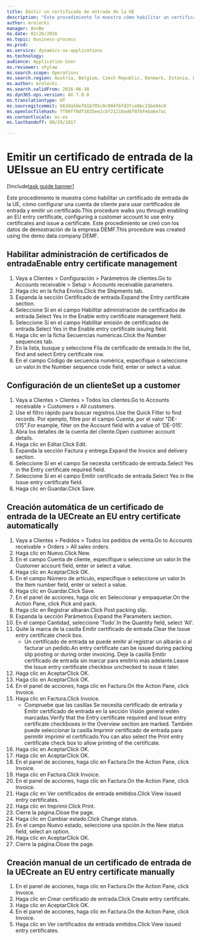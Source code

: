 ```yaml
--- 
title: Emitir un certificado de entrada de la UE
description: "Este procedimiento le muestra cómo habilitar un certificado de entrada de la UE, cómo configurar una cuenta de cliente para usar certificados de entrada y emitir un certificado."
author: mrolecki
manager: AnnBe
ms.date: 02/26/2016
ms.topic: business-process
ms.prod: 
ms.service: dynamics-ax-applications
ms.technology: 
audience: Application User
ms.reviewer: shylaw
ms.search.scope: Operations
ms.search.region: Austria, Belgium, Czech Republic, Denmark, Estonia, Finland, France, Germany, Hungary, Ireland, Italy, Latvia, Lithuania, Netherlands, Poland, Spain, Sweden, United Kingdom
ms.author: mrolecki
ms.search.validFrom: 2016-06-30
ms.dyn365.ops.version: AX 7.0.0
ms.translationtype: HT
ms.sourcegitcommit: 663da58ef01b705c0c984fbfd3fce8bc31be04c6
ms.openlocfilehash: ff00ff0df3835ee2cbf21219ad6f07bfeba6e7ac
ms.contentlocale: es-es
ms.lasthandoff: 08/29/2017

---
```

# <a name="issue-an-eu-entry-certificate"></a><span data-ttu-id="d09a1-103">Emitir un certificado de entrada de la UE</span><span class="sxs-lookup"><span data-stu-id="d09a1-103">Issue an EU entry certificate</span></span>

[!include[task guide banner](../../includes/task-guide-banner.md)]

<span data-ttu-id="d09a1-104">Este procedimiento le muestra cómo habilitar un certificado de entrada de la UE, cómo configurar una cuenta de cliente para usar certificados de entrada y emitir un certificado.</span><span class="sxs-lookup"><span data-stu-id="d09a1-104">This procedure walks you through enabling an EU entry certificate, configuring a customer account to use entry certificates and issue a certificate.</span></span> <span data-ttu-id="d09a1-105">Este procedimiento se creó con los datos de demostración de la empresa DEMF.</span><span class="sxs-lookup"><span data-stu-id="d09a1-105">This procedure was created using the demo data company DEMF.</span></span>


## <a name="enable-entry-certificate-management"></a><span data-ttu-id="d09a1-106">Habilitar administración de certificados de entrada</span><span class="sxs-lookup"><span data-stu-id="d09a1-106">Enable entry certificate management</span></span>
1. <span data-ttu-id="d09a1-107">Vaya a Clientes > Configuración > Parámetros de clientes.</span><span class="sxs-lookup"><span data-stu-id="d09a1-107">Go to Accounts receivable > Setup > Accounts receivable parameters.</span></span>
2. <span data-ttu-id="d09a1-108">Haga clic en la ficha Envíos.</span><span class="sxs-lookup"><span data-stu-id="d09a1-108">Click the Shipments tab.</span></span>
3. <span data-ttu-id="d09a1-109">Expanda la sección Certificado de entrada.</span><span class="sxs-lookup"><span data-stu-id="d09a1-109">Expand the Entry certificate section.</span></span>
4. <span data-ttu-id="d09a1-110">Seleccione Sí en el campo Habilitar administración de certificados de entrada.</span><span class="sxs-lookup"><span data-stu-id="d09a1-110">Select Yes in the Enable entry certificate management field.</span></span>
5. <span data-ttu-id="d09a1-111">Seleccione Sí en el campo Habilitar emisión de certificados de entrada.</span><span class="sxs-lookup"><span data-stu-id="d09a1-111">Select Yes in the Enable entry certificate issuing field.</span></span>
6. <span data-ttu-id="d09a1-112">Haga clic en la ficha Secuencias numéricas.</span><span class="sxs-lookup"><span data-stu-id="d09a1-112">Click the Number sequences tab.</span></span>
7. <span data-ttu-id="d09a1-113">En la lista, busque y seleccione Fila de certificado de entrada.</span><span class="sxs-lookup"><span data-stu-id="d09a1-113">In the list, find and select Entry certificate row.</span></span>
8. <span data-ttu-id="d09a1-114">En el campo Código de secuencia numérica, especifique o seleccione un valor.</span><span class="sxs-lookup"><span data-stu-id="d09a1-114">In the Number sequence code field, enter or select a value.</span></span>

## <a name="set-up-a-customer"></a><span data-ttu-id="d09a1-115">Configuración de un cliente</span><span class="sxs-lookup"><span data-stu-id="d09a1-115">Set up a customer</span></span>
1. <span data-ttu-id="d09a1-116">Vaya a Clientes > Clientes > Todos los clientes.</span><span class="sxs-lookup"><span data-stu-id="d09a1-116">Go to Accounts receivable > Customers > All customers.</span></span>
2. <span data-ttu-id="d09a1-117">Use el filtro rápido para buscar registros.</span><span class="sxs-lookup"><span data-stu-id="d09a1-117">Use the Quick Filter to find records.</span></span> <span data-ttu-id="d09a1-118">Por ejemplo, filtre por el campo Cuenta, por el valor "DE-015".</span><span class="sxs-lookup"><span data-stu-id="d09a1-118">For example, filter on the Account field with a value of 'DE-015'.</span></span>
3. <span data-ttu-id="d09a1-119">Abra los detalles de la cuenta del cliente.</span><span class="sxs-lookup"><span data-stu-id="d09a1-119">Open customer account details.</span></span>
4. <span data-ttu-id="d09a1-120">Haga clic en Editar.</span><span class="sxs-lookup"><span data-stu-id="d09a1-120">Click Edit.</span></span>
5. <span data-ttu-id="d09a1-121">Expanda la sección Factura y entrega.</span><span class="sxs-lookup"><span data-stu-id="d09a1-121">Expand the Invoice and delivery section.</span></span>
6. <span data-ttu-id="d09a1-122">Seleccione Sí en el campo Se necesita certificado de entrada.</span><span class="sxs-lookup"><span data-stu-id="d09a1-122">Select Yes in the Entry certificate required field.</span></span>
7. <span data-ttu-id="d09a1-123">Seleccione Sí en el campo Emitir certificado de entrada.</span><span class="sxs-lookup"><span data-stu-id="d09a1-123">Select Yes in the Issue entry certificate field.</span></span>
8. <span data-ttu-id="d09a1-124">Haga clic en Guardar.</span><span class="sxs-lookup"><span data-stu-id="d09a1-124">Click Save.</span></span>

## <a name="create-an-eu-entry-certificate-automatically"></a><span data-ttu-id="d09a1-125">Creación automática de un certificado de entrada de la UE</span><span class="sxs-lookup"><span data-stu-id="d09a1-125">Create an EU entry certificate automatically</span></span>
1. <span data-ttu-id="d09a1-126">Vaya a Clientes > Pedidos > Todos los pedidos de venta.</span><span class="sxs-lookup"><span data-stu-id="d09a1-126">Go to Accounts receivable > Orders > All sales orders.</span></span>
2. <span data-ttu-id="d09a1-127">Haga clic en Nuevo.</span><span class="sxs-lookup"><span data-stu-id="d09a1-127">Click New.</span></span>
3. <span data-ttu-id="d09a1-128">En el campo Cuenta de cliente, especifique o seleccione un valor.</span><span class="sxs-lookup"><span data-stu-id="d09a1-128">In the Customer account field, enter or select a value.</span></span>
4. <span data-ttu-id="d09a1-129">Haga clic en Aceptar</span><span class="sxs-lookup"><span data-stu-id="d09a1-129">Click OK.</span></span>
5. <span data-ttu-id="d09a1-130">En el campo Número de artículo, especifique o seleccione un valor.</span><span class="sxs-lookup"><span data-stu-id="d09a1-130">In the Item number field, enter or select a value.</span></span>
6. <span data-ttu-id="d09a1-131">Haga clic en Guardar.</span><span class="sxs-lookup"><span data-stu-id="d09a1-131">Click Save.</span></span>
7. <span data-ttu-id="d09a1-132">En el panel de acciones, haga clic en Seleccionar y empaquetar.</span><span class="sxs-lookup"><span data-stu-id="d09a1-132">On the Action Pane, click Pick and pack.</span></span>
8. <span data-ttu-id="d09a1-133">Haga clic en Registrar albarán.</span><span class="sxs-lookup"><span data-stu-id="d09a1-133">Click Post packing slip.</span></span>
9. <span data-ttu-id="d09a1-134">Expanda la sección Parámetros.</span><span class="sxs-lookup"><span data-stu-id="d09a1-134">Expand the Parameters section.</span></span>
10. <span data-ttu-id="d09a1-135">En el campo Cantidad, seleccione 'Todo'.</span><span class="sxs-lookup"><span data-stu-id="d09a1-135">In the Quantity field, select 'All'.</span></span>
11. <span data-ttu-id="d09a1-136">Quite la marca de la casilla Emitir certificado de entrada.</span><span class="sxs-lookup"><span data-stu-id="d09a1-136">Clear the Issue entry certificate check box.</span></span>
    * <span data-ttu-id="d09a1-137">Un certificado de entrada se puede emitir al registrar un albarán o al facturar un pedido.</span><span class="sxs-lookup"><span data-stu-id="d09a1-137">An entry certificate can be issued during packing slip posting or during order invoicing.</span></span> <span data-ttu-id="d09a1-138">Deje la casilla Emitir certificado de entrada sin marcar para emitirlo más adelante.</span><span class="sxs-lookup"><span data-stu-id="d09a1-138">Leave the Issue entry certificate checkbox unchecked to issue it later.</span></span>  
12. <span data-ttu-id="d09a1-139">Haga clic en Aceptar</span><span class="sxs-lookup"><span data-stu-id="d09a1-139">Click OK.</span></span>
13. <span data-ttu-id="d09a1-140">Haga clic en Aceptar</span><span class="sxs-lookup"><span data-stu-id="d09a1-140">Click OK.</span></span>
14. <span data-ttu-id="d09a1-141">En el panel de acciones, haga clic en Factura.</span><span class="sxs-lookup"><span data-stu-id="d09a1-141">On the Action Pane, click Invoice.</span></span>
15. <span data-ttu-id="d09a1-142">Haga clic en Factura.</span><span class="sxs-lookup"><span data-stu-id="d09a1-142">Click Invoice.</span></span>
    * <span data-ttu-id="d09a1-143">Compruebe que las casillas Se necesita certificado de entrada y Emitir certificado de entrada en la sección Visión general estén marcadas.</span><span class="sxs-lookup"><span data-stu-id="d09a1-143">Verify that the Entry certificate required and Issue entry certificate checkboxes in the Overview section are marked.</span></span>  <span data-ttu-id="d09a1-144">También puede seleccionar la casilla Imprimir certificado de entrada para permitir imprimir el certificado.</span><span class="sxs-lookup"><span data-stu-id="d09a1-144">You can also select the Print entry certificate check box to allow printing of the certificate.</span></span>  
16. <span data-ttu-id="d09a1-145">Haga clic en Aceptar</span><span class="sxs-lookup"><span data-stu-id="d09a1-145">Click OK.</span></span>
17. <span data-ttu-id="d09a1-146">Haga clic en Aceptar</span><span class="sxs-lookup"><span data-stu-id="d09a1-146">Click OK.</span></span>
18. <span data-ttu-id="d09a1-147">En el panel de acciones, haga clic en Factura.</span><span class="sxs-lookup"><span data-stu-id="d09a1-147">On the Action Pane, click Invoice.</span></span>
19. <span data-ttu-id="d09a1-148">Haga clic en Factura.</span><span class="sxs-lookup"><span data-stu-id="d09a1-148">Click Invoice.</span></span>
20. <span data-ttu-id="d09a1-149">En el panel de acciones, haga clic en Factura.</span><span class="sxs-lookup"><span data-stu-id="d09a1-149">On the Action Pane, click Invoice.</span></span>
21. <span data-ttu-id="d09a1-150">Haga clic en Ver certificados de entrada emitidos.</span><span class="sxs-lookup"><span data-stu-id="d09a1-150">Click View issued entry certificates.</span></span>
22. <span data-ttu-id="d09a1-151">Haga clic en Imprimir.</span><span class="sxs-lookup"><span data-stu-id="d09a1-151">Click Print.</span></span>
23. <span data-ttu-id="d09a1-152">Cierre la página.</span><span class="sxs-lookup"><span data-stu-id="d09a1-152">Close the page.</span></span>
24. <span data-ttu-id="d09a1-153">Haga clic en Cambiar estado.</span><span class="sxs-lookup"><span data-stu-id="d09a1-153">Click Change status.</span></span>
25. <span data-ttu-id="d09a1-154">En el campo Nuevo estado, seleccione una opción.</span><span class="sxs-lookup"><span data-stu-id="d09a1-154">In the New status field, select an option.</span></span>
26. <span data-ttu-id="d09a1-155">Haga clic en Aceptar</span><span class="sxs-lookup"><span data-stu-id="d09a1-155">Click OK.</span></span>
27. <span data-ttu-id="d09a1-156">Cierre la página.</span><span class="sxs-lookup"><span data-stu-id="d09a1-156">Close the page.</span></span>

## <a name="create-an-eu-entry-certificate-manually"></a><span data-ttu-id="d09a1-157">Creación manual de un certificado de entrada de la UE</span><span class="sxs-lookup"><span data-stu-id="d09a1-157">Create an EU entry certificate manually</span></span>
1. <span data-ttu-id="d09a1-158">En el panel de acciones, haga clic en Factura.</span><span class="sxs-lookup"><span data-stu-id="d09a1-158">On the Action Pane, click Invoice.</span></span>
2. <span data-ttu-id="d09a1-159">Haga clic en Crear certificado de entrada.</span><span class="sxs-lookup"><span data-stu-id="d09a1-159">Click Create entry certificate.</span></span>
3. <span data-ttu-id="d09a1-160">Haga clic en Aceptar</span><span class="sxs-lookup"><span data-stu-id="d09a1-160">Click OK.</span></span>
4. <span data-ttu-id="d09a1-161">En el panel de acciones, haga clic en Factura.</span><span class="sxs-lookup"><span data-stu-id="d09a1-161">On the Action Pane, click Invoice.</span></span>
5. <span data-ttu-id="d09a1-162">Haga clic en Ver certificados de entrada emitidos.</span><span class="sxs-lookup"><span data-stu-id="d09a1-162">Click View issued entry certificates.</span></span>



